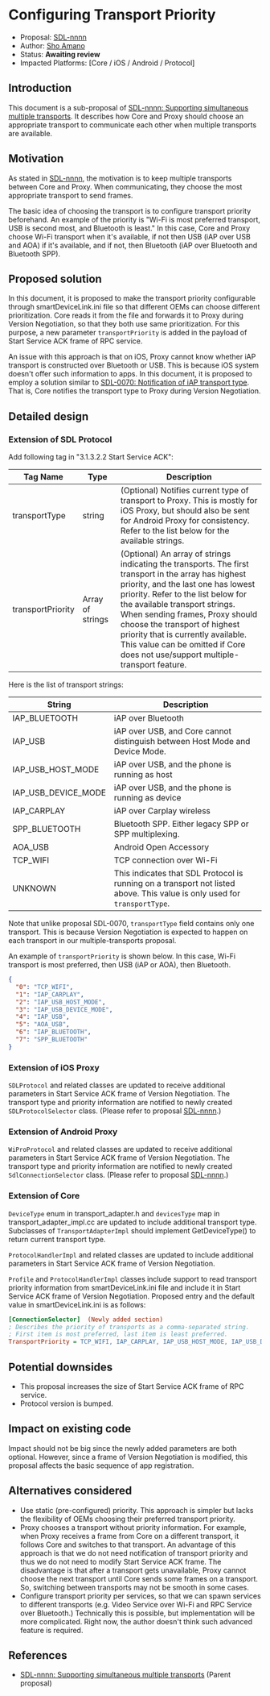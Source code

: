 # Configuring Transport Priority

* Proposal: [SDL-nnnn](nnnn-mt-transport-priority.md)
* Author: [Sho Amano](https://github.com/shoamano83)
* Status: **Awaiting review**
* Impacted Platforms: [Core / iOS / Android / Protocol]

## Introduction

This document is a sub-proposal of [SDL-nnnn: Supporting simultaneous multiple transports][multiple_transports]. It describes how Core and Proxy should choose an appropriate transport to communicate each other when multiple transports are available.


## Motivation

As stated in [SDL-nnnn][multiple_transports], the motivation is to keep multiple transports between Core and Proxy. When communicating, they choose the most appropriate transport to send frames.

The basic idea of choosing the transport is to configure transport priority beforehand. An example of the priority is "Wi-Fi is most preferred transport, USB is second most, and Bluetooth is least." In this case, Core and Proxy choose Wi-Fi transport when it's available, if not then USB (iAP over USB and AOA) if it's available, and if not, then Bluetooth (iAP over Bluetooth and Bluetooth SPP).


## Proposed solution

In this document, it is proposed to make the transport priority configurable through smartDeviceLink.ini file so that different OEMs can choose different prioritization. Core reads it from the file and forwards it to Proxy during Version Negotiation, so that they both use same prioritization. For this purpose, a new parameter `transportPriority` is added in the payload of Start Service ACK frame of RPC service.

An issue with this approach is that on iOS, Proxy cannot know whether iAP transport is constructed over Bluetooth or USB. This is because iOS system doesn't offer such information to apps. In this document, it is proposed to employ a solution similar to [SDL-0070: Notification of iAP transport type][iap_transport_type]. That is, Core notifies the transport type to Proxy during Version Negotiation.


## Detailed design

### Extension of SDL Protocol

Add following tag in "3.1.3.2.2 Start Service ACK":

Tag Name          | Type             | Description
------------------|------------------|------------
transportType     | string           | (Optional) Notifies current type of transport to Proxy. This is mostly for iOS Proxy, but should also be sent for Android Proxy for consistency. Refer to the list below for the available strings.
transportPriority | Array of strings | (Optional) An array of strings indicating the transports. The first transport in the array has highest priority, and the last one has lowest priority. Refer to the list below for the available transport strings. <br> When sending frames, Proxy should choose the transport of highest priority that is currently available. <br> This value can be omitted if Core does not use/support multiple-transport feature.

Here is the list of transport strings:

String                 | Description
-----------------------|------------
IAP\_BLUETOOTH         | iAP over Bluetooth
IAP\_USB               | iAP over USB, and Core cannot distinguish between Host Mode and Device Mode.
IAP\_USB\_HOST\_MODE   | iAP over USB, and the phone is running as host
IAP\_USB\_DEVICE\_MODE | iAP over USB, and the phone is running as device
IAP\_CARPLAY           | iAP over Carplay wireless
SPP\_BLUETOOTH         | Bluetooth SPP. Either legacy SPP or SPP multiplexing.
AOA\_USB               | Android Open Accessory
TCP\_WIFI              | TCP connection over Wi-Fi
UNKNOWN                | This indicates that SDL Protocol is running on a transport not listed above. This value is only used for `transportType`.

Note that unlike proposal SDL-0070, `transportType` field contains only one transport. This is because Version Negotiation is expected to happen on each transport in our multiple-transports proposal.

An example of `transportPriority` is shown below. In this case, Wi-Fi transport is most preferred, then USB (iAP or AOA), then Bluetooth.
```json
{
  "0": "TCP_WIFI",
  "1": "IAP_CARPLAY",
  "2": "IAP_USB_HOST_MODE",
  "3": "IAP_USB_DEVICE_MODE",
  "4": "IAP_USB",
  "5": "AOA_USB",
  "6": "IAP_BLUETOOTH",
  "7": "SPP_BLUETOOTH"
}
```

### Extension of iOS Proxy

`SDLProtocol` and related classes are updated to receive additional parameters in Start Service ACK frame of Version Negotiation. The transport type and priority information are notified to newly created `SDLProtocolSelector` class. (Please refer to proposal [SDL-nnnn][multiple_transports].)

### Extension of Android Proxy

`WiProProtocol` and related classes are updated to receive additional parameters in Start Service ACK frame of Version Negotiation. The transport type and priority information are notified to newly created `SdlConnectionSelector` class. (Please refer to proposal [SDL-nnnn][multiple_transports].)

### Extension of Core

`DeviceType` enum in transport\_adapter.h and `devicesType` map in transport\_adapter\_impl.cc are updated to include additional transport type. Subclasses of `TransportAdapterImpl` should implement GetDeviceType() to return current transport type.

`ProtocolHandlerImpl` and related classes are updated to include additional parameters in Start Service ACK frame of Version Negotiation.

`Profile` and `ProtocolHandlerImpl` classes include support to read transport priority information from smartDeviceLink.ini file and include it in Start Service ACK frame of Version Negotiation. Proposed entry and the default value in smartDeviceLink.ini is as follows:

```ini
[ConnectionSelector]  (Newly added section)
; Describes the priority of transports as a comma-separated string.
; First item is most preferred, last item is least preferred.
TransportPriority = TCP_WIFI, IAP_CARPLAY, IAP_USB_HOST_MODE, IAP_USB_DEVICE_MODE, IAP_USB, AOA_USB, IAP_BLUETOOTH, SPP_BLUETOOTH
```


## Potential downsides

- This proposal increases the size of Start Service ACK frame of RPC service.
- Protocol version is bumped.


## Impact on existing code

Impact should not be big since the newly added parameters are both optional. However, since a frame of Version Negotiation is modified, this proposal affects the basic sequence of app registration.


## Alternatives considered

- Use static (pre-configured) priority. This approach is simpler but lacks the flexibility of OEMs choosing their preferred transport priority.
- Proxy chooses a transport without priority information. For example, when Proxy receives a frame from Core on a different transport, it follows Core and switches to that transport.
An advantage of this approach is that we do not need notification of transport priority and thus we do not need to modify Start Service ACK frame. The disadvantage is that after a transport gets unavailable, Proxy cannot choose the next transport until Core sends some frames on a transport. So, switching between transports may not be smooth in some cases.
- Configure transport priority per services, so that we can spawn services to different transports (e.g. Video Service over Wi-Fi and RPC Service over Bluetooth.) Technically this is possible, but implementation will be more complicated. Right now, the author doesn't think such advanced feature is required.


## References

- [SDL-nnnn: Supporting simultaneous multiple transports][multiple_transports] (Parent proposal)


  [multiple_transports]: nnnn-multiple-transports.md  "Supporting simultaneous multiple transports"
  [iap_transport_type]:  https://github.com/smartdevicelink/sdl_evolution/blob/master/proposals/0070-iap-transport-type-notification.md  "SDL-0070: Notification of iAP transport type"

